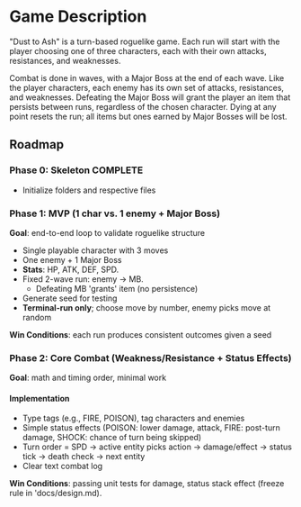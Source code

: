 # Game Description

"Dust to Ash" is a turn-based roguelike game. Each run will start with the player choosing one of three characters, each with their own attacks, resistances, and weaknesses.

Combat is done in waves, with a Major Boss at the end of each wave. Like the player characters, each enemy has its own set of attacks, resistances, and weaknesses. Defeating the Major Boss will grant the player an item that persists between runs, regardless of the chosen character. Dying at any point resets the run; all items but ones earned by Major Bosses will be lost.

## Roadmap

### Phase 0: Skeleton COMPLETE

- Initialize folders and respective files

### Phase 1: MVP (1 char vs. 1 enemy + Major Boss)

**Goal**: end-to-end loop to validate roguelike structure

- Single playable character with 3 moves
- One enemy + 1 Major Boss
- **Stats**: HP, ATK, DEF, SPD.
- Fixed 2-wave run: enemy -> MB.
  - Defeating MB 'grants' item (no persistence)
- Generate seed for testing
- **Terminal-run only**; choose move by number, enemy picks move at random

**Win Conditions**: each run produces consistent outcomes given a seed

### Phase 2: Core Combat (Weakness/Resistance + Status Effects)

**Goal**: math and timing order, minimal work

#### Implementation

- Type tags (e.g., FIRE, POISON), tag characters and enemies
- Simple status effects (POISON: lower damage, attack, FIRE: post-turn damage, SHOCK: chance of turn being skipped)
- Turn order = SPD -> active entity picks action -> damage/effect -> status tick -> death check -> next entity
- Clear text combat log

**Win Conditions**: passing unit tests for damage, status stack effect (freeze rule in 'docs/design.md).
